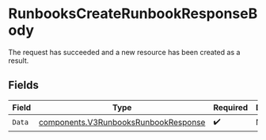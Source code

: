# RunbooksCreateRunbookResponseBody

The request has succeeded and a new resource has been created as a result.


## Fields

| Field                                                                                        | Type                                                                                         | Required                                                                                     | Description                                                                                  |
| -------------------------------------------------------------------------------------------- | -------------------------------------------------------------------------------------------- | -------------------------------------------------------------------------------------------- | -------------------------------------------------------------------------------------------- |
| `Data`                                                                                       | [components.V3RunbooksRunbookResponse](../../models/components/v3runbooksrunbookresponse.md) | :heavy_check_mark:                                                                           | N/A                                                                                          |